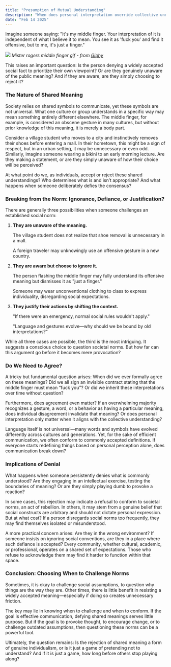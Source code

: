 ```yaml
---
title: "Presumption of Mutual Understanding"
description: "When does personal interpretation override collective understanding, and what are the consequences of rejecting shared meanings in society?"
date: "Feb 14 2025"
---
```


Imagine someone saying:
"It's my middle finger. Your interpretation of it is independent of what I believe it to mean. You see it as 'fuck you' and find it offensive, but to me, it's just a finger."

![](https://media1.giphy.com/media/44Eq3Ab5LPYn6/giphy.gif?cid=6c09b952fxgd6resazszvbjmhawjog7cb6xctmbrbdxi5dfj&ep=v1_internal_gif_by_id&rid=giphy.gif&ct=g)
_Mister rogers middle finger gif - from [Giphy](https://media1.giphy.com/media/44Eq3Ab5LPYn6/giphy.gif?cid=6c09b952fxgd6resazszvbjmhawjog7cb6xctmbrbdxi5dfj&ep=v1_internal_gif_by_id&rid=giphy.gif&ct=g)_

This raises an important question: Is the person denying a widely accepted social fact to prioritize their own viewpoint? Or are they genuinely unaware of the public meaning? And if they are aware, are they simply choosing to reject it?

### The Nature of Shared Meaning

Society relies on shared symbols to communicate, yet these symbols are not universal. What one culture or group understands in a specific way may mean something entirely different elsewhere. The middle finger, for example, is considered an obscene gesture in many cultures, but without prior knowledge of this meaning, it is merely a body part.

Consider a village student who moves to a city and instinctively removes their shoes before entering a mall. In their hometown, this might be a sign of respect, but in an urban setting, it may be unnecessary or even odd. Similarly, imagine someone wearing a bikini to an early morning lecture. Are they making a statement, or are they simply unaware of how their choice will be perceived?

At what point do we, as individuals, accept or reject these shared understandings? Who determines what is and isn’t appropriate? And what happens when someone deliberately defies the consensus?

### Breaking from the Norm: Ignorance, Defiance, or Justification?

There are generally three possibilities when someone challenges an established social norm:

1. **They are unaware of the meaning.**

    The village student does not realize that shoe removal is unnecessary in a mall.

    A foreign traveler may unknowingly use an offensive gesture in a new country.

2. **They are aware but choose to ignore it.**

    The person flashing the middle finger may fully understand its offensive meaning but dismisses it as "just a finger."

    Someone may wear unconventional clothing to class to express individuality, disregarding social expectations.

3. **They justify their actions by shifting the context.**

    "If there were an emergency, normal social rules wouldn't apply."

    "Language and gestures evolve—why should we be bound by old interpretations?"

While all three cases are possible, the third is the most intriguing. It suggests a conscious choice to question societal norms. But how far can this argument go before it becomes mere provocation?

### Do We Need to Agree?

A tricky but fundamental question arises: When did we ever formally agree on these meanings? Did we all sign an invisible contract stating that the middle finger must mean “fuck you”? Or did we inherit these interpretations over time without question?

Furthermore, does agreement even matter? If an overwhelming majority recognizes a gesture, a word, or a behavior as having a particular meaning, does individual disagreement invalidate that meaning? Or does personal interpretation only matter when it aligns with the collective understanding?

Language itself is not universal—many words and symbols have evolved differently across cultures and generations. Yet, for the sake of efficient communication, we often conform to commonly accepted definitions. If everyone starts redefining things based on personal perception alone, does communication break down?

### Implications of Denial

What happens when someone persistently denies what is commonly understood? Are they engaging in an intellectual exercise, testing the boundaries of meaning? Or are they simply playing dumb to provoke a reaction?

In some cases, this rejection may indicate a refusal to conform to societal norms, an act of rebellion. In others, it may stem from a genuine belief that social constructs are arbitrary and should not dictate personal expression. But at what cost? If a person disregards social norms too frequently, they may find themselves isolated or misunderstood.

A more practical concern arises: Are they in the wrong environment? If someone insists on ignoring social conventions, are they in a place where such defiance is accepted? Every community, whether cultural, academic, or professional, operates on a shared set of expectations. Those who refuse to acknowledge them may find it harder to function within that space.

### Conclusion: Choosing When to Challenge Norms

Sometimes, it is okay to challenge social assumptions, to question why things are the way they are. Other times, there is little benefit in resisting a widely accepted meaning—especially if doing so creates unnecessary friction.

The key may lie in knowing when to challenge and when to conform. If the goal is effective communication, defying shared meanings serves little purpose. But if the goal is to provoke thought, to encourage change, or to challenge outdated assumptions, then questioning these norms can be a powerful tool.

Ultimately, the question remains: Is the rejection of shared meaning a form of genuine individualism, or is it just a game of pretending not to understand? And if it is just a game, how long before others stop playing along?
